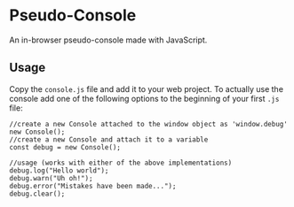 # Pseudo-Console
An in-browser pseudo-console made with JavaScript. 

## Usage
Copy the `console.js` file and add it to your web project. To actually use the console add one of the following options to the beginning of your first `.js` file:
```
//create a new Console attached to the window object as 'window.debug'
new Console();
//create a new Console and attach it to a variable
const debug = new Console();

//usage (works with either of the above implementations)
debug.log("Hello world");
debug.warn("Uh oh!");
debug.error("Mistakes have been made...");
debug.clear();

```
